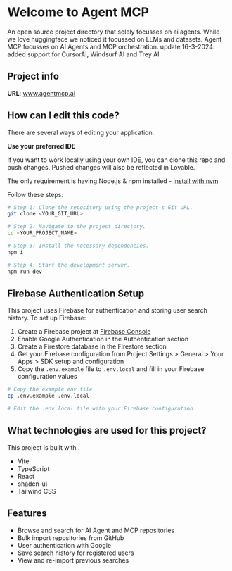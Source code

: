 # Welcome to Agent MCP
An open source project directory that solely focusses on ai agents. While we love huggingface we noticed it focussed on LLMs and datasets. Agent MCP focusses on AI Agents and MCP orchestration.
update 16-3-2024: added support for CursorAI, Windsurf AI and Trey AI

## Project info

**URL**: www.agentmcp.ai

## How can I edit this code?

There are several ways of editing your application.


**Use your preferred IDE**

If you want to work locally using your own IDE, you can clone this repo and push changes. Pushed changes will also be reflected in Lovable.

The only requirement is having Node.js & npm installed - [install with nvm](https://github.com/nvm-sh/nvm#installing-and-updating)

Follow these steps:

```sh
# Step 1: Clone the repository using the project's Git URL.
git clone <YOUR_GIT_URL>

# Step 2: Navigate to the project directory.
cd <YOUR_PROJECT_NAME>

# Step 3: Install the necessary dependencies.
npm i

# Step 4: Start the development server.
npm run dev
```

## Firebase Authentication Setup

This project uses Firebase for authentication and storing user search history. To set up Firebase:

1. Create a Firebase project at [Firebase Console](https://console.firebase.google.com/)
2. Enable Google Authentication in the Authentication section
3. Create a Firestore database in the Firestore section
4. Get your Firebase configuration from Project Settings > General > Your Apps > SDK setup and configuration
5. Copy the `.env.example` file to `.env.local` and fill in your Firebase configuration values

```sh
# Copy the example env file
cp .env.example .env.local

# Edit the .env.local file with your Firebase configuration
```

## What technologies are used for this project?

This project is built with .

- Vite
- TypeScript
- React
- shadcn-ui
- Tailwind CSS

## Features

- Browse and search for AI Agent and MCP repositories
- Bulk import repositories from GitHub
- User authentication with Google
- Save search history for registered users
- View and re-import previous searches
